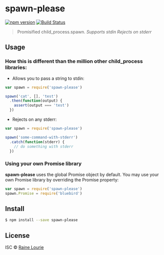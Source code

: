# spawn-please
[![npm version](https://img.shields.io/npm/v/spawn-please.svg)](https://npmjs.org/package/spawn-please)
[![Build Status](https://travis-ci.org/metaraine/spawn-please.svg?branch=master)](https://travis-ci.org/metaraine/spawn-please)

> Promisified child_process.spawn. *Supports stdin* *Rejects on stderr*

## Usage

### How this is different than the million other child_process libraries:

- Allows you to pass a string to stdin:

```js
var spawn = require('spawn-please')

spawn('cat', [], 'test')
  .then(function(output) {
    assert(output === 'test')
  })

```
- Rejects on any stderr:

```js
var spawn = require('spawn-please')

spawn('some-command-with-stderr')
  .catch(function(stderr) {
    // do something with stderr
  })
```

### Using your own Promise library

**spawn-please** uses the global Promise object by default. You may use your own Promise library by overriding the Promise property:

```js
var spawn = require('spawn-please')
spawn.Promise = require('bluebird')
```

## Install

```sh
$ npm install --save spawn-please
```

## License

ISC © [Raine Lourie](https://github.com/metaraine)
